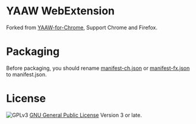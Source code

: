 # YAAW WebExtension

Forked from [YAAW-for-Chrome](https://github.com/acgotaku/YAAW-for-Chrome), Support Chrome and Firefox.


# Packaging

Before packaging, you should rename [manifest-ch.json](https://github.com/harv/YAAW-WE/blob/master/manifest-ch.json) or [manifest-fx.json](https://github.com/harv/YAAW-WE/blob/master/manifest-fx.json) to manifest.json.

# License

![GPLv3](https://www.gnu.org/graphics/gplv3-127x51.png) [GNU General Public License](https://www.gnu.org/licenses/gpl.html) Version 3 or late.
